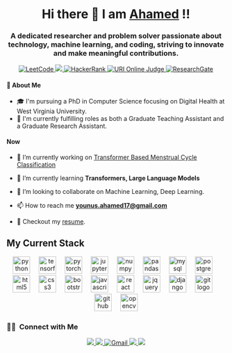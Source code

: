 ## <h1 align="center"> Hi there 👋 I am <a href = "https://shuvo14051.github.io/portfolio/" target = "_blank">Ahamed</a> !! </h1>


<h3 align="center">A dedicated researcher and problem solver passionate about technology, machine learning, and coding, striving to innovate and make meaningful contributions.</h3>
<p align="center">
<a href="https://leetcode.com/u/shuvostp/">
    <img src="https://img.shields.io/badge/LeetCode-orange?style=flat&logo=leetcode&logoColor=white&labelColor=orange&color=gray" alt="LeetCode" />
</a>

<a href="https://codeforces.com/profile/shuvostp">
    <img src="https://img.shields.io/badge/codeforces-white?style=flat&logo=codeforces&logoColor=%23e6393f&labelColor=lightseagreen&color=gray" />
</a>

<a href="https://www.hackerrank.com/profile/shuvo14051">
    <img src="https://img.shields.io/badge/HackerRank-green?style=flat&logo=hackerrank&logoColor=white&labelColor=green&color=%2325A162" alt="HackerRank" />
</a>

<a href="https://judge.beecrowd.com/en/profile/463012">
    <img src="https://img.shields.io/badge/URI_Online_Judge-brightgreen?style=flat&logo=c&logoColor=white&labelColor=gray&color=%232386FF" alt="URI Online Judge" />
</a>

<a href="https://www.researchgate.net/profile/Md-Younus-Ahamed">
    <img src="https://img.shields.io/badge/ResearchGate-blue?style=flat&logo=researchgate&logoColor=white&labelColor=blue&color=%2340D3F7" alt="ResearchGate" />
</a>
</p>


#### 🚀 About Me
- 🎓 I'm pursuing a PhD in Computer Science focusing on Digital Health at West Virginia University.
- 🌱 I'm currently fulfilling roles as both a Graduate Teaching Assistant and a Graduate Research Assistant.

#### Now

- 🔭 I’m currently working on [Transformer Based Menstrual Cycle Classification](https://github.com/shuvo14051/menstrual-cycle-prediction)

- 🌱 I’m currently learning **Transformers, Large Language Models**

- 👯 I’m looking to collaborate on Machine Learning, Deep Learning.

- 📫 How to reach me **younus.ahamed17@gmail.com**

- 📝 Checkout my [resume](https://drive.google.com/file/d/1bJWIdAPC5wV-_faNpyk591NJDMSGrXjX/view?usp=sharing).


###

<h2 align="left">My Current Stack</h2>

<div align="center">
  <img src="https://cdn.jsdelivr.net/gh/devicons/devicon/icons/python/python-original.svg" height="40" alt="python logo"  />
  <img width="12" />
  <img src="https://cdn.jsdelivr.net/gh/devicons/devicon/icons/tensorflow/tensorflow-original.svg" height="40" alt="tensorflow logo"  />
  <img width="12" />
  <img src="https://cdn.jsdelivr.net/gh/devicons/devicon/icons/pytorch/pytorch-original.svg" height="40" alt="pytorch logo"  />
  <img width="12" />
  <img src="https://cdn.jsdelivr.net/gh/devicons/devicon/icons/jupyter/jupyter-original.svg" height="40" alt="jupyter logo"  />
  <img width="12" />
  <img src="https://cdn.jsdelivr.net/gh/devicons/devicon/icons/numpy/numpy-original.svg" height="40" alt="numpy logo"  />
  <img width="12" />
  <img src="https://cdn.jsdelivr.net/gh/devicons/devicon/icons/pandas/pandas-original.svg" height="40" alt="pandas logo"  />
  <img width="12" />
  <img src="https://cdn.jsdelivr.net/gh/devicons/devicon/icons/mysql/mysql-original.svg" height="40" alt="mysql logo"  />
  <img width="12" />
  <img src="https://cdn.jsdelivr.net/gh/devicons/devicon/icons/postgresql/postgresql-original.svg" height="40" alt="postgresql logo"  />
  <img width="12" />
  <img src="https://cdn.jsdelivr.net/gh/devicons/devicon/icons/html5/html5-original.svg" height="40" alt="html5 logo"  />
  <img width="12" />
  <img src="https://cdn.jsdelivr.net/gh/devicons/devicon/icons/css3/css3-original.svg" height="40" alt="css3 logo"  />
  <img width="12" />
  <img src="https://cdn.jsdelivr.net/gh/devicons/devicon/icons/bootstrap/bootstrap-original.svg" height="40" alt="bootstrap logo"  />
  <img width="12" />
  <img src="https://cdn.jsdelivr.net/gh/devicons/devicon/icons/javascript/javascript-original.svg" height="40" alt="javascript logo"  />
  <img width="12" />
  <img src="https://cdn.jsdelivr.net/gh/devicons/devicon/icons/react/react-original.svg" height="40" alt="react logo"  />
  <img width="12" />
  <img src="https://cdn.jsdelivr.net/gh/devicons/devicon/icons/jquery/jquery-original.svg" height="40" alt="jquery logo"  />
  <img width="12" />
  <img src="https://cdn.jsdelivr.net/gh/devicons/devicon/icons/django/django-plain.svg" height="40" alt="django logo"  />
  <img width="12" />
  <img src="https://cdn.jsdelivr.net/gh/devicons/devicon/icons/git/git-original.svg" height="40" alt="git logo"  />
  <img width="12" />
  <img src="https://cdn.jsdelivr.net/gh/devicons/devicon/icons/github/github-original.svg" height="40" alt="github logo"  />
  <img width="12" />
  <img src="https://cdn.jsdelivr.net/gh/devicons/devicon/icons/opencv/opencv-original.svg" height="40" alt="opencv logo"  />
</div>

###

### 🤝🏻 &nbsp;Connect with Me

<p align="center">
<a href="https://linkedin.com/in/ahamed14051" target="_blank">
    <img src="https://img.shields.io/badge/linkedin-blue?style=flat&logo=linkedin&labelColor=blue&color=blue" />
</a>

<a href="https://twitter.com/MdYounusAhamed3" target="_blank">
    <img src="https://img.shields.io/badge/twitter-blue?style=flat&logo=twitter&logoColor=white&labelColor=blue&color=%231DA1F2" />
</a>

<a href="mailto:younus.ahamed17@gmail.com" target="_blank">
    <img src="https://img.shields.io/badge/Gmail-red?style=flat&logo=gmail&logoColor=white&labelColor=red&color=%23D14836" alt="Gmail" />
</a>


<a href="https://github.com/shuvo14051" target="_blank">
    <img src="https://img.shields.io/badge/github-black?style=flat&logo=github&logoColor=white&labelColor=black&color=black" />
</a>

<a href="https://scholar.google.com/citations?user=X2xlTEAAAAAJ&hl=en" target="_blank">
    <img src="https://img.shields.io/badge/google_scholar-red?style=flat&logo=google&logoColor=red&labelColor=black&color=%231DA1F2"/>
</a>


</p>
























